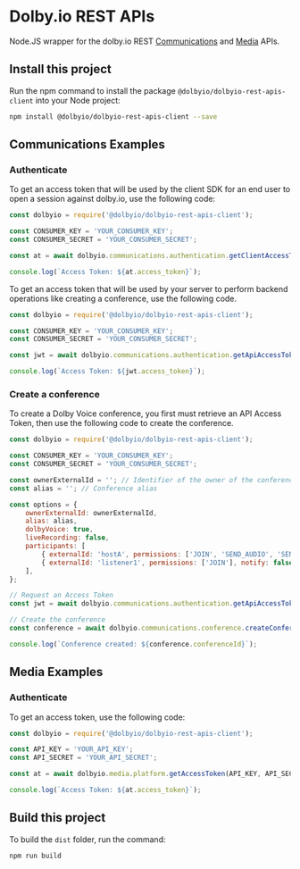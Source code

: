 # Dolby.io REST APIs

Node.JS wrapper for the dolby.io REST [Communications](https://docs.dolby.io/communications-apis/reference/authentication-api) and [Media](https://docs.dolby.io/media-processing/reference/media-enhance-overview) APIs.

## Install this project

Run the npm command to install the package `@dolbyio/dolbyio-rest-apis-client` into your Node project:

```bash
npm install @dolbyio/dolbyio-rest-apis-client --save
```

## Communications Examples

### Authenticate

To get an access token that will be used by the client SDK for an end user to open a session against dolby.io, use the following code:

```javascript
const dolbyio = require('@dolbyio/dolbyio-rest-apis-client');

const CONSUMER_KEY = 'YOUR_CONSUMER_KEY';
const CONSUMER_SECRET = 'YOUR_CONSUMER_SECRET';

const at = await dolbyio.communications.authentication.getClientAccessToken(CONSUMER_KEY, CONSUMER_SECRET);

console.log(`Access Token: ${at.access_token}`);
```

To get an access token that will be used by your server to perform backend operations like creating a conference, use the following code.

```javascript
const dolbyio = require('@dolbyio/dolbyio-rest-apis-client');

const CONSUMER_KEY = 'YOUR_CONSUMER_KEY';
const CONSUMER_SECRET = 'YOUR_CONSUMER_SECRET';

const jwt = await dolbyio.communications.authentication.getApiAccessToken(CONSUMER_KEY, CONSUMER_SECRET);

console.log(`Access Token: ${jwt.access_token}`);
```

### Create a conference

To create a Dolby Voice conference, you first must retrieve an API Access Token, then use the following code to create the conference.

```javascript
const dolbyio = require('@dolbyio/dolbyio-rest-apis-client');

const CONSUMER_KEY = 'YOUR_CONSUMER_KEY';
const CONSUMER_SECRET = 'YOUR_CONSUMER_SECRET';

const ownerExternalId = ''; // Identifier of the owner of the conference
const alias = ''; // Conference alias

const options = {
    ownerExternalId: ownerExternalId,
    alias: alias,
    dolbyVoice: true,
    liveRecording: false,
    participants: [
        { externalId: 'hostA', permissions: ['JOIN', 'SEND_AUDIO', 'SEND_VIDEO'], notify: true },
        { externalId: 'listener1', permissions: ['JOIN'], notify: false },
    ],
};

// Request an Access Token
const jwt = await dolbyio.communications.authentication.getApiAccessToken(CONSUMER_KEY, CONSUMER_SECRET);

// Create the conference
const conference = await dolbyio.communications.conference.createConference(jwt, options);

console.log(`Conference created: ${conference.conferenceId}`);
```

## Media Examples

### Authenticate

To get an access token, use the following code:

```javascript
const dolbyio = require('@dolbyio/dolbyio-rest-apis-client');

const API_KEY = 'YOUR_API_KEY';
const API_SECRET = 'YOUR_API_SECRET';

const at = await dolbyio.media.platform.getAccessToken(API_KEY, API_SECRET);

console.log(`Access Token: ${at.access_token}`);
```

## Build this project

To build the `dist` folder, run the command:

```bash
npm run build
```
